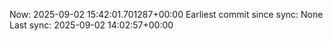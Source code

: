 Now: 2025-09-02 15:42:01.701287+00:00 Earliest commit since sync: None Last sync: 2025-09-02 14:02:57+00:00
